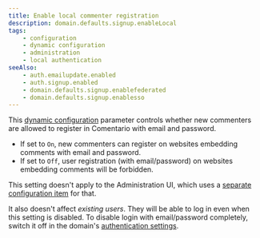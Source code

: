 ```yaml
---
title: Enable local commenter registration
description: domain.defaults.signup.enableLocal
tags:
    - configuration
    - dynamic configuration
    - administration
    - local authentication
seeAlso:
    - auth.emailupdate.enabled
    - auth.signup.enabled
    - domain.defaults.signup.enablefederated
    - domain.defaults.signup.enablesso
---
```


This [dynamic configuration](/configuration/backend/dynamic) parameter controls whether new commenters are allowed to register in Comentario with email and password.

<!--more-->

* If set to `On`, new commenters can register on websites embedding comments with email and password.
* If set to `Off`, user registration (with email/password) on websites embedding comments will be forbidden.

This setting doesn't apply to the Administration UI, which uses a [separate configuration item](auth.signup.enabled) for that.

It also doesn't affect *existing users*. They will be able to log in even when this setting is disabled. To disable login with email/password completely, switch it off in the domain's [authentication settings](/configuration/frontend/domain/authentication).
